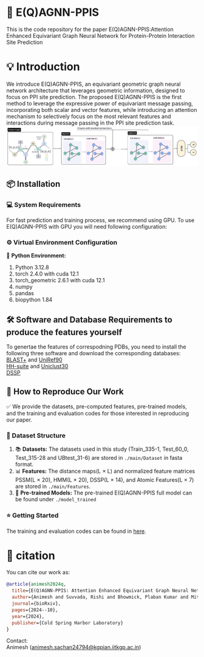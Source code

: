 # :rocket: E(Q)AGNN-PPIS

This is the code repository for the paper E(Q)AGNN-PPIS:Attention Enhanced Equivariant Graph Neural Network for Protein-Protein Interaction Site Prediction

# :bulb: Introduction

We introduce E(Q)AGNN-PPIS, an equivariant geometric graph neural network architecture that leverages geometric information, designed to focus on PPI site prediction. The proposed E(Q)AGNN-PPIS is the first method to leverage the expressive power of equivariant message passing, incorporating both scalar and vector features, while introducing an attention mechanism to selectively focus on the most relevant features and interactions during message passing in the PPI site prediction task.
![E(Q)AGNN-PPIS_framework](https://github.com/ainimesh/EQAGNN-PPIS/blob/main/Images/Model.png)

## :package: Installation

### :computer: System Requirements 

For fast prediction and training process, we recommend using GPU. To use E(Q)AGNN-PPIS with GPU you will need following configuration:

### :gear: Virtual Environment Configuration

:snake: **Python Environment:**
1. Python 3.12.8
2. torch 2.4.0 with cuda 12.1
3. torch_geometric 2.6.1 with cuda 12.1
4. numpy
5. pandas 
6. biopython 1.84

## :hammer_and_wrench: Software and Database Requirements to produce the features yourself
To genertae the features of correspodning PDBs, you need to install the following three software and download the corresponding databases:  
[BLAST+](https://ftp.ncbi.nlm.nih.gov/blast/executables/blast+/LATEST/) and [UniRef90](https://www.uniprot.org/downloads)  
[HH-suite](https://github.com/soedinglab/hh-suite) and [Uniclust30](https://uniclust.mmseqs.com/)  
[DSSP](https://github.com/cmbi/dssp)  

## :page_facing_up: How to Reproduce Our Work

:white_check_mark: We provide the datasets, pre-computed features, pre-trained models, and the training and evaluation codes for those interested in reproducing our paper.

### :file_folder: Dataset Structure

1. :books: **Datasets:** The datasets used in this study (Train_335-1, Test_60_0, Test_315-28 and UBtest_31-6) are stored in `./main/Dataset` in fasta format.
2. :bar_chart: **Features:** The distance maps(L × L) and normalized feature matrices PSSM(L × 20), HMM(L × 20), DSSP(L × 14), and Atomic Features(L × 7) are stored in `./main/Features`.
3. :gem: **Pre-trained Models:** The pre-trained E(Q)AGNN-PPIS full model can be found under `./model_trained`

### :star: Getting Started

The training and evaluation codes can be found in [here](https://github.com/ainimesh/EQAGNN-PPIS).


# :page_facing_up: citation

You can cite our work as:  
```bibtex
@article{animesh2024q,
  title={E(Q)AGNN-PPIS: Attention Enhanced Equivariant Graph Neural Network for Protein-Protein Interaction Site Prediction},
  author={Animesh and Suvvada, Rishi and Bhowmick, Plaban Kumar and Mitra, Pralay},
  journal={bioRxiv},
  pages={2024--10},
  year={2024},
  publisher={Cold Spring Harbor Laboratory}
}
```

Contact:  
Animesh (animesh.sachan24794@kgpian.iitkgp.ac.in)
